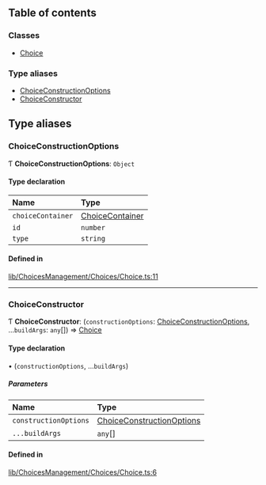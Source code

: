 ## Table of contents

### Classes

- [Choice](../wiki/Class-Choice)

### Type aliases

- [ChoiceConstructionOptions](../wiki/Module-lib/ChoicesManagement/Choices/Choice#choiceconstructionoptions)
- [ChoiceConstructor](../wiki/Module-lib/ChoicesManagement/Choices/Choice#choiceconstructor)

## Type aliases

### ChoiceConstructionOptions

Ƭ **ChoiceConstructionOptions**: `Object`

#### Type declaration

| Name | Type |
| :------ | :------ |
| `choiceContainer` | [ChoiceContainer](../wiki/Class-ChoiceContainer) |
| `id` | `number` |
| `type` | `string` |

#### Defined in

[lib/ChoicesManagement/Choices/Choice.ts:11](https://github.com/P0ulpy/Configurateur-OakAddins/blob/af13efb/src/lib/ChoicesManagement/Choices/Choice.ts#L11)

___

### ChoiceConstructor

Ƭ **ChoiceConstructor**: (`constructionOptions`: [ChoiceConstructionOptions](../wiki/Module-lib/ChoicesManagement/Choices/Choice#choiceconstructionoptions), ...`buildArgs`: `any`[]) => [Choice](../wiki/Class-Choice)

#### Type declaration

• (`constructionOptions`, ...`buildArgs`)

##### Parameters

| Name | Type |
| :------ | :------ |
| `constructionOptions` | [ChoiceConstructionOptions](../wiki/Module-lib/ChoicesManagement/Choices/Choice#choiceconstructionoptions) |
| `...buildArgs` | `any`[] |

#### Defined in

[lib/ChoicesManagement/Choices/Choice.ts:6](https://github.com/P0ulpy/Configurateur-OakAddins/blob/af13efb/src/lib/ChoicesManagement/Choices/Choice.ts#L6)
